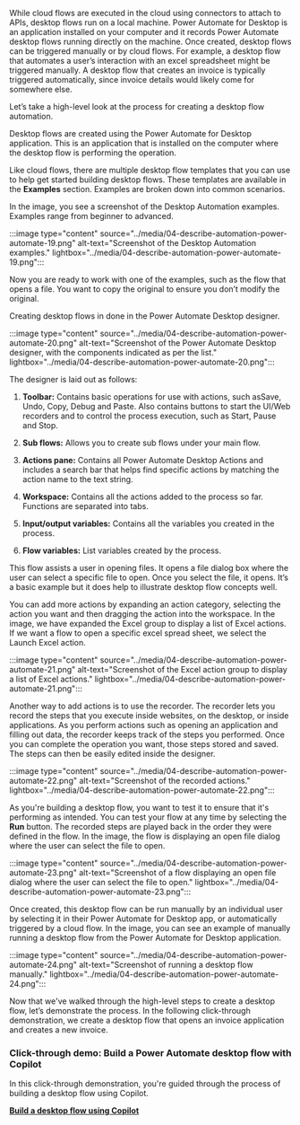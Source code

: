 
While cloud flows are executed in the cloud using connectors to attach to APIs, desktop flows run on a local machine. Power Automate for Desktop is an application installed on your computer and it records Power Automate desktop flows running directly on the machine. Once created, desktop flows can be triggered manually or by cloud flows. For example, a desktop flow that automates a user’s interaction with an excel spreadsheet might be triggered manually. A desktop flow that creates an invoice is typically triggered automatically, since invoice details would likely come for somewhere else. 

Let’s take a high-level look at the process for creating a desktop flow automation. 

Desktop flows are created using the Power Automate for Desktop application. This is an application that is installed on the computer where the desktop flow is performing the operation. 
 

Like cloud flows, there are multiple desktop flow templates that you can use to help get started building desktop flows. These templates are available in the **Examples** section. Examples are broken down into common scenarios. 

In the image, you see a screenshot of the Desktop Automation examples. Examples range from beginner to advanced. 

:::image type="content" source="../media/04-describe-automation-power-automate-19.png" alt-text="Screenshot of the Desktop Automation examples." lightbox="../media/04-describe-automation-power-automate-19.png"::: 

Now you are ready to work with one of the examples, such as the flow that opens a file. You want to copy the original to ensure you don’t modify the original. 

Creating desktop flows in done in the Power Automate Desktop designer. 

:::image type="content" source="../media/04-describe-automation-power-automate-20.png" alt-text="Screenshot of the Power Automate Desktop designer, with the components indicated as per the list." lightbox="../media/04-describe-automation-power-automate-20.png":::

The designer is laid out as follows:

1. **Toolbar:** Contains basic operations for use with actions, such asSave, Undo, Copy, Debug and Paste. Also contains buttons to start the UI/Web recorders and to control the process execution, such as Start, Pause and Stop.

2. **Sub flows:** Allows you to create sub flows under your main flow.

3. **Actions pane:** Contains all Power Automate Desktop Actions and includes a search bar that helps find specific actions by matching the action name to the text string.

4. **Workspace:** Contains all the actions added to the process so far. Functions are separated into tabs.

5. **Input/output variables:** Contains all the variables you created in the process.

6. **Flow variables:** List variables created by the process.

This flow assists a user in opening files. It opens a file dialog box where the user can select a specific file to open. Once you select the file, it opens. It’s a basic example but it does help to illustrate desktop flow concepts well. 

You can add more actions by expanding an action category, selecting the action you want and then dragging the action into the workspace. In the image, we have expanded the Excel group to display a list of Excel actions. If we want a flow to open a specific excel spread sheet, we select the Launch Excel action. 

:::image type="content" source="../media/04-describe-automation-power-automate-21.png" alt-text="Screenshot of the Excel action group to display a list of Excel actions." lightbox="../media/04-describe-automation-power-automate-21.png":::

Another way to add actions is to use the recorder. The recorder lets you record the steps that you execute inside websites, on the desktop, or inside applications. As you perform actions such as opening an application and filling out data, the recorder keeps track of the steps you performed. Once you can complete the operation you want, those steps stored and saved. The steps can then be easily edited inside the designer. 

:::image type="content" source="../media/04-describe-automation-power-automate-22.png" alt-text="Screenshot of the recorded actions." lightbox="../media/04-describe-automation-power-automate-22.png":::

As you're building a desktop flow, you want to test it to ensure that it's performing as intended. You can test your flow at any time by selecting the **Run** button. The recorded steps are played back in the order they were defined in the flow. In the image, the flow is displaying an open file dialog where the user can select the file to open. 

:::image type="content" source="../media/04-describe-automation-power-automate-23.png" alt-text="Screenshot of a flow displaying an open file dialog where the user can select the file to open." lightbox="../media/04-describe-automation-power-automate-23.png":::


Once created, this desktop flow can be run manually by an individual user by selecting it in their Power Automate for Desktop app, or automatically triggered by a cloud flow. In the image, you can see an example of manually running a desktop flow from the Power Automate for Desktop application. 

:::image type="content" source="../media/04-describe-automation-power-automate-24.png" alt-text="Screenshot of running a desktop flow manually." lightbox="../media/04-describe-automation-power-automate-24.png":::


Now that we've walked through the high-level steps to create a desktop flow, let’s demonstrate the process. In the following click-through demonstration, we create a desktop flow that opens an invoice application and creates a new invoice. 

### Click-through demo: Build a Power Automate desktop flow with Copilot

In this click-through demonstration, you're guided through the process of building a desktop flow using Copilot.

[**Build a desktop flow using Copilot**](https://edxinteractivepage.blob.core.windows.net/edxpages/PL-900/m4_desktopflow_click/index.html)